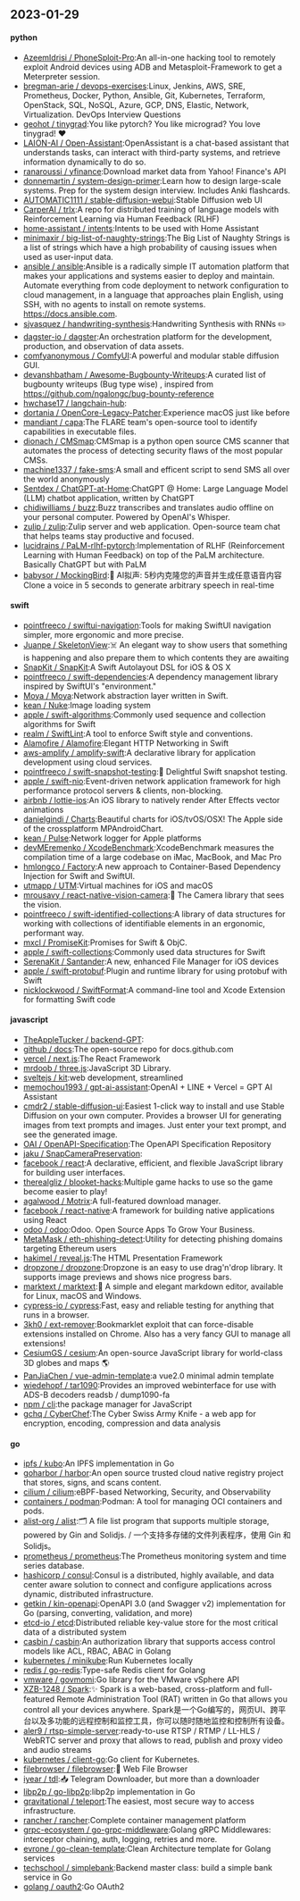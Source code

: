 ## 2023-01-29

#### python
* [AzeemIdrisi / PhoneSploit-Pro](https://github.com/AzeemIdrisi/PhoneSploit-Pro):An all-in-one hacking tool to remotely exploit Android devices using ADB and Metasploit-Framework to get a Meterpreter session.
* [bregman-arie / devops-exercises](https://github.com/bregman-arie/devops-exercises):Linux, Jenkins, AWS, SRE, Prometheus, Docker, Python, Ansible, Git, Kubernetes, Terraform, OpenStack, SQL, NoSQL, Azure, GCP, DNS, Elastic, Network, Virtualization. DevOps Interview Questions
* [geohot / tinygrad](https://github.com/geohot/tinygrad):You like pytorch? You like micrograd? You love tinygrad!
❤️
* [LAION-AI / Open-Assistant](https://github.com/LAION-AI/Open-Assistant):OpenAssistant is a chat-based assistant that understands tasks, can interact with third-party systems, and retrieve information dynamically to do so.
* [ranaroussi / yfinance](https://github.com/ranaroussi/yfinance):Download market data from Yahoo! Finance's API
* [donnemartin / system-design-primer](https://github.com/donnemartin/system-design-primer):Learn how to design large-scale systems. Prep for the system design interview. Includes Anki flashcards.
* [AUTOMATIC1111 / stable-diffusion-webui](https://github.com/AUTOMATIC1111/stable-diffusion-webui):Stable Diffusion web UI
* [CarperAI / trlx](https://github.com/CarperAI/trlx):A repo for distributed training of language models with Reinforcement Learning via Human Feedback (RLHF)
* [home-assistant / intents](https://github.com/home-assistant/intents):Intents to be used with Home Assistant
* [minimaxir / big-list-of-naughty-strings](https://github.com/minimaxir/big-list-of-naughty-strings):The Big List of Naughty Strings is a list of strings which have a high probability of causing issues when used as user-input data.
* [ansible / ansible](https://github.com/ansible/ansible):Ansible is a radically simple IT automation platform that makes your applications and systems easier to deploy and maintain. Automate everything from code deployment to network configuration to cloud management, in a language that approaches plain English, using SSH, with no agents to install on remote systems. https://docs.ansible.com.
* [sjvasquez / handwriting-synthesis](https://github.com/sjvasquez/handwriting-synthesis):Handwriting Synthesis with RNNs
✏️
* [dagster-io / dagster](https://github.com/dagster-io/dagster):An orchestration platform for the development, production, and observation of data assets.
* [comfyanonymous / ComfyUI](https://github.com/comfyanonymous/ComfyUI):A powerful and modular stable diffusion GUI.
* [devanshbatham / Awesome-Bugbounty-Writeups](https://github.com/devanshbatham/Awesome-Bugbounty-Writeups):A curated list of bugbounty writeups (Bug type wise) , inspired from https://github.com/ngalongc/bug-bounty-reference
* [hwchase17 / langchain-hub](https://github.com/hwchase17/langchain-hub):
* [dortania / OpenCore-Legacy-Patcher](https://github.com/dortania/OpenCore-Legacy-Patcher):Experience macOS just like before
* [mandiant / capa](https://github.com/mandiant/capa):The FLARE team's open-source tool to identify capabilities in executable files.
* [dionach / CMSmap](https://github.com/dionach/CMSmap):CMSmap is a python open source CMS scanner that automates the process of detecting security flaws of the most popular CMSs.
* [machine1337 / fake-sms](https://github.com/machine1337/fake-sms):A small and efficent script to send SMS all over the world anonymously
* [Sentdex / ChatGPT-at-Home](https://github.com/Sentdex/ChatGPT-at-Home):ChatGPT @ Home: Large Language Model (LLM) chatbot application, written by ChatGPT
* [chidiwilliams / buzz](https://github.com/chidiwilliams/buzz):Buzz transcribes and translates audio offline on your personal computer. Powered by OpenAI's Whisper.
* [zulip / zulip](https://github.com/zulip/zulip):Zulip server and web application. Open-source team chat that helps teams stay productive and focused.
* [lucidrains / PaLM-rlhf-pytorch](https://github.com/lucidrains/PaLM-rlhf-pytorch):Implementation of RLHF (Reinforcement Learning with Human Feedback) on top of the PaLM architecture. Basically ChatGPT but with PaLM
* [babysor / MockingBird](https://github.com/babysor/MockingBird):🚀
AI拟声: 5秒内克隆您的声音并生成任意语音内容 Clone a voice in 5 seconds to generate arbitrary speech in real-time

#### swift
* [pointfreeco / swiftui-navigation](https://github.com/pointfreeco/swiftui-navigation):Tools for making SwiftUI navigation simpler, more ergonomic and more precise.
* [Juanpe / SkeletonView](https://github.com/Juanpe/SkeletonView):☠️
An elegant way to show users that something is happening and also prepare them to which contents they are awaiting
* [SnapKit / SnapKit](https://github.com/SnapKit/SnapKit):A Swift Autolayout DSL for iOS & OS X
* [pointfreeco / swift-dependencies](https://github.com/pointfreeco/swift-dependencies):A dependency management library inspired by SwiftUI's "environment."
* [Moya / Moya](https://github.com/Moya/Moya):Network abstraction layer written in Swift.
* [kean / Nuke](https://github.com/kean/Nuke):Image loading system
* [apple / swift-algorithms](https://github.com/apple/swift-algorithms):Commonly used sequence and collection algorithms for Swift
* [realm / SwiftLint](https://github.com/realm/SwiftLint):A tool to enforce Swift style and conventions.
* [Alamofire / Alamofire](https://github.com/Alamofire/Alamofire):Elegant HTTP Networking in Swift
* [aws-amplify / amplify-swift](https://github.com/aws-amplify/amplify-swift):A declarative library for application development using cloud services.
* [pointfreeco / swift-snapshot-testing](https://github.com/pointfreeco/swift-snapshot-testing):📸
Delightful Swift snapshot testing.
* [apple / swift-nio](https://github.com/apple/swift-nio):Event-driven network application framework for high performance protocol servers & clients, non-blocking.
* [airbnb / lottie-ios](https://github.com/airbnb/lottie-ios):An iOS library to natively render After Effects vector animations
* [danielgindi / Charts](https://github.com/danielgindi/Charts):Beautiful charts for iOS/tvOS/OSX! The Apple side of the crossplatform MPAndroidChart.
* [kean / Pulse](https://github.com/kean/Pulse):Network logger for Apple platforms
* [devMEremenko / XcodeBenchmark](https://github.com/devMEremenko/XcodeBenchmark):XcodeBenchmark measures the compilation time of a large codebase on iMac, MacBook, and Mac Pro
* [hmlongco / Factory](https://github.com/hmlongco/Factory):A new approach to Container-Based Dependency Injection for Swift and SwiftUI.
* [utmapp / UTM](https://github.com/utmapp/UTM):Virtual machines for iOS and macOS
* [mrousavy / react-native-vision-camera](https://github.com/mrousavy/react-native-vision-camera):📸
The Camera library that sees the vision.
* [pointfreeco / swift-identified-collections](https://github.com/pointfreeco/swift-identified-collections):A library of data structures for working with collections of identifiable elements in an ergonomic, performant way.
* [mxcl / PromiseKit](https://github.com/mxcl/PromiseKit):Promises for Swift & ObjC.
* [apple / swift-collections](https://github.com/apple/swift-collections):Commonly used data structures for Swift
* [SerenaKit / Santander](https://github.com/SerenaKit/Santander):A new, enhanced File Manager for iOS devices
* [apple / swift-protobuf](https://github.com/apple/swift-protobuf):Plugin and runtime library for using protobuf with Swift
* [nicklockwood / SwiftFormat](https://github.com/nicklockwood/SwiftFormat):A command-line tool and Xcode Extension for formatting Swift code

#### javascript
* [TheAppleTucker / backend-GPT](https://github.com/TheAppleTucker/backend-GPT):
* [github / docs](https://github.com/github/docs):The open-source repo for docs.github.com
* [vercel / next.js](https://github.com/vercel/next.js):The React Framework
* [mrdoob / three.js](https://github.com/mrdoob/three.js):JavaScript 3D Library.
* [sveltejs / kit](https://github.com/sveltejs/kit):web development, streamlined
* [memochou1993 / gpt-ai-assistant](https://github.com/memochou1993/gpt-ai-assistant):OpenAI + LINE + Vercel = GPT AI Assistant
* [cmdr2 / stable-diffusion-ui](https://github.com/cmdr2/stable-diffusion-ui):Easiest 1-click way to install and use Stable Diffusion on your own computer. Provides a browser UI for generating images from text prompts and images. Just enter your text prompt, and see the generated image.
* [OAI / OpenAPI-Specification](https://github.com/OAI/OpenAPI-Specification):The OpenAPI Specification Repository
* [jaku / SnapCameraPreservation](https://github.com/jaku/SnapCameraPreservation):
* [facebook / react](https://github.com/facebook/react):A declarative, efficient, and flexible JavaScript library for building user interfaces.
* [therealgliz / blooket-hacks](https://github.com/therealgliz/blooket-hacks):Multiple game hacks to use so the game become easier to play!
* [agalwood / Motrix](https://github.com/agalwood/Motrix):A full-featured download manager.
* [facebook / react-native](https://github.com/facebook/react-native):A framework for building native applications using React
* [odoo / odoo](https://github.com/odoo/odoo):Odoo. Open Source Apps To Grow Your Business.
* [MetaMask / eth-phishing-detect](https://github.com/MetaMask/eth-phishing-detect):Utility for detecting phishing domains targeting Ethereum users
* [hakimel / reveal.js](https://github.com/hakimel/reveal.js):The HTML Presentation Framework
* [dropzone / dropzone](https://github.com/dropzone/dropzone):Dropzone is an easy to use drag'n'drop library. It supports image previews and shows nice progress bars.
* [marktext / marktext](https://github.com/marktext/marktext):📝
A simple and elegant markdown editor, available for Linux, macOS and Windows.
* [cypress-io / cypress](https://github.com/cypress-io/cypress):Fast, easy and reliable testing for anything that runs in a browser.
* [3kh0 / ext-remover](https://github.com/3kh0/ext-remover):Bookmarklet exploit that can force-disable extensions installed on Chrome. Also has a very fancy GUI to manage all extensions!
* [CesiumGS / cesium](https://github.com/CesiumGS/cesium):An open-source JavaScript library for world-class 3D globes and maps
🌎
* [PanJiaChen / vue-admin-template](https://github.com/PanJiaChen/vue-admin-template):a vue2.0 minimal admin template
* [wiedehopf / tar1090](https://github.com/wiedehopf/tar1090):Provides an improved webinterface for use with ADS-B decoders readsb / dump1090-fa
* [npm / cli](https://github.com/npm/cli):the package manager for JavaScript
* [gchq / CyberChef](https://github.com/gchq/CyberChef):The Cyber Swiss Army Knife - a web app for encryption, encoding, compression and data analysis

#### go
* [ipfs / kubo](https://github.com/ipfs/kubo):An IPFS implementation in Go
* [goharbor / harbor](https://github.com/goharbor/harbor):An open source trusted cloud native registry project that stores, signs, and scans content.
* [cilium / cilium](https://github.com/cilium/cilium):eBPF-based Networking, Security, and Observability
* [containers / podman](https://github.com/containers/podman):Podman: A tool for managing OCI containers and pods.
* [alist-org / alist](https://github.com/alist-org/alist):🗂️
A file list program that supports multiple storage, powered by Gin and Solidjs. / 一个支持多存储的文件列表程序，使用 Gin 和 Solidjs。
* [prometheus / prometheus](https://github.com/prometheus/prometheus):The Prometheus monitoring system and time series database.
* [hashicorp / consul](https://github.com/hashicorp/consul):Consul is a distributed, highly available, and data center aware solution to connect and configure applications across dynamic, distributed infrastructure.
* [getkin / kin-openapi](https://github.com/getkin/kin-openapi):OpenAPI 3.0 (and Swagger v2) implementation for Go (parsing, converting, validation, and more)
* [etcd-io / etcd](https://github.com/etcd-io/etcd):Distributed reliable key-value store for the most critical data of a distributed system
* [casbin / casbin](https://github.com/casbin/casbin):An authorization library that supports access control models like ACL, RBAC, ABAC in Golang
* [kubernetes / minikube](https://github.com/kubernetes/minikube):Run Kubernetes locally
* [redis / go-redis](https://github.com/redis/go-redis):Type-safe Redis client for Golang
* [vmware / govmomi](https://github.com/vmware/govmomi):Go library for the VMware vSphere API
* [XZB-1248 / Spark](https://github.com/XZB-1248/Spark):✨
Spark is a web-based, cross-platform and full-featured Remote Administration Tool (RAT) written in Go that allows you control all your devices anywhere. Spark是一个Go编写的，网页UI、跨平台以及多功能的远程控制和监控工具，你可以随时随地监控和控制所有设备。
* [aler9 / rtsp-simple-server](https://github.com/aler9/rtsp-simple-server):ready-to-use RTSP / RTMP / LL-HLS / WebRTC server and proxy that allows to read, publish and proxy video and audio streams
* [kubernetes / client-go](https://github.com/kubernetes/client-go):Go client for Kubernetes.
* [filebrowser / filebrowser](https://github.com/filebrowser/filebrowser):📂
Web File Browser
* [iyear / tdl](https://github.com/iyear/tdl):📥
Telegram Downloader, but more than a downloader
* [libp2p / go-libp2p](https://github.com/libp2p/go-libp2p):libp2p implementation in Go
* [gravitational / teleport](https://github.com/gravitational/teleport):The easiest, most secure way to access infrastructure.
* [rancher / rancher](https://github.com/rancher/rancher):Complete container management platform
* [grpc-ecosystem / go-grpc-middleware](https://github.com/grpc-ecosystem/go-grpc-middleware):Golang gRPC Middlewares: interceptor chaining, auth, logging, retries and more.
* [evrone / go-clean-template](https://github.com/evrone/go-clean-template):Clean Architecture template for Golang services
* [techschool / simplebank](https://github.com/techschool/simplebank):Backend master class: build a simple bank service in Go
* [golang / oauth2](https://github.com/golang/oauth2):Go OAuth2
